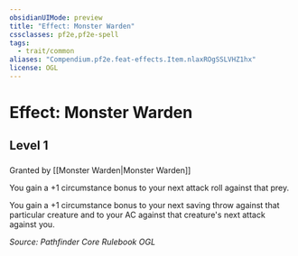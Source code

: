 ```yaml
---
obsidianUIMode: preview
title: "Effect: Monster Warden"
cssclasses: pf2e,pf2e-spell
tags:
  - trait/common
aliases: "Compendium.pf2e.feat-effects.Item.nlaxROgSSLVHZ1hx"
license: OGL
---
```

# Effect: Monster Warden
## Level 1
### 






Granted by [[Monster Warden|Monster Warden]]

You gain a +1 circumstance bonus to your next attack roll against that prey.

You gain a +1 circumstance bonus to your next saving throw against that particular creature and to your AC against that creature's next attack against you.

*Source: Pathfinder Core Rulebook*
*OGL*